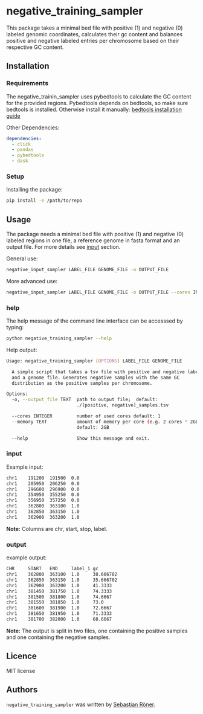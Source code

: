 # negative_training_sampler

This package takes a minimal bed file with positive (1) and negative (0) labeled genomic coordinates, calculates their gc content and balances positive and negative labeled entries per chromosome based on their respective GC content.

## Installation

### Requirements

The negative_trainin_sampler uses pybedtools to calculate the GC content for the provided regions. Pybedtools depends on bedtools, so make sure bedtools is installed. Otherwise install it manually: [bedtools installation guide](https://bedtools.readthedocs.io/en/latest/content/installation.html)

Other Dependencies:

```YAML
dependencies:
  - click
  - pandas
  - pybedtools
  - dask
```

### Setup

Installing the package:

```bash
pip install -e /path/to/repo
```

## Usage

The package needs a minimal bed file with positive (1) and negative (0) labeled regions in one file, a reference genome in fasta format and an output file. For more details see [input](###input) section.

General use:

```bash
negative_input_sampler LABEL_FILE GENOME_FILE -o OUTPUT_FILE
```

More advanced use:

```bash
negative_input_sampler LABEL_FILE GENOME_FILE -o OUTPUT_FILE --cores INT --memory [int]GB
```

### help

The help message of the command line interface can be accesssed by typing:

```bash
python negative_training_sampler --help
```

Help output:

```bash
Usage: negative_training_sampler [OPTIONS] LABEL_FILE GENOME_FILE

  A simple script that takes a tsv file with positive and negative labels
  and a genome file. Generates negative samples with the same GC
  distribution as the positive samples per chromosome.

Options:
  -o, --output_file TEXT  path to output file;  default:
                          ./[positive, negative]_samples.tsv

  --cores INTEGER         number of used cores default: 1
  --memory TEXT           amount of memory per core (e.g. 2 cores * 2GB = 4GB)
                          default: 2GB

  --help                  Show this message and exit.
```

### input

Example input:

```bash
chr1    191200  191500  0.0
chr1    205950  206250  0.0
chr1    296600  296900  0.0
chr1    354950  355250  0.0
chr1    356950  357250  0.0
chr1    362800  363100  1.0
chr1    362850  363150  1.0
chr1    362900  363200  1.0
```

**Note:** Columns are chr, start, stop, label.

### output

example output:

```bash
CHR     START   END     label_1 gc
chr1    362800  363100  1.0     38.666702
chr1    362850  363150  1.0     35.666702
chr1    362900  363200  1.0     41.3333
chr1    381450  381750  1.0     74.3333
chr1    381500  381800  1.0     74.6667
chr1    381550  381850  1.0     73.0
chr1    381600  381900  1.0     72.6667
chr1    381650  381950  1.0     71.3333
chr1    381700  382000  1.0     68.6667
```

**Note:** The output is split in two files, one containing the positive samples and one containing the negative samples.

## Licence

MIT license

## Authors

`negative_training_sampler` was written by [Sebastian Röner](mailto:sebastian.roener@charite.de).
